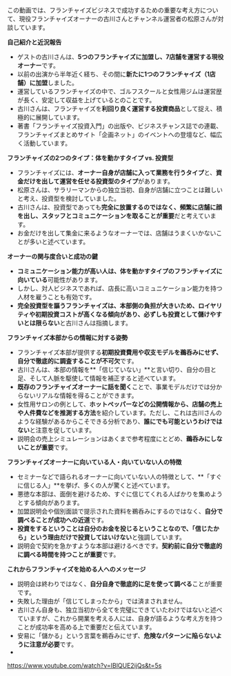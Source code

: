 この動画では、フランチャイズビジネスで成功するための重要な考え方について、現役フランチャイズオーナーの古川さんとチャンネル運営者の松原さんが対談しています。

**自己紹介と近況報告**

- ゲストの古川さんは、**5つのフランチャイズに加盟し、7店舗を運営する現役オーナー**です。
- 以前の出演から半年近く経ち、その間に**新たに1つのフランチャイズ（1店舗）に加盟**しました。
- 運営しているフランチャイズの中で、ゴルフスクールと女性用ジムは運営歴が長く、安定して収益を上げているとのことです。
- 古川さんは、フランチャイズを**利回り良く運営する投資商品**として捉え、積極的に展開しています。
- 著書「フランチャイズ投資入門」の出版や、ビジネスチャンス誌での連載、フランチャイズまとめサイト「企画ネット」のイベントへの登壇など、幅広く活動しています。

**フランチャイズの2つのタイプ：体を動かすタイプ vs. 投資型**

- フランチャイズには、**オーナー自身が店舗に入って業務を行うタイプ**と、**資金だけを出して運営を任せる投資型のタイプ**があります。
- 松原さんは、サラリーマンからの独立当初、自身が店舗に立つことは難しいと考え、投資型を検討していました。
- 古川さんは、投資型であっても**完全に放置するのではなく、頻繁に店舗に顔を出し、スタッフとコミュニケーションを取ることが重要**だと考えています。
- お金だけを出して集金に来るようなオーナーでは、店舗はうまくいかないことが多いと述べています。

**オーナーの関与度合いと成功の鍵**

- **コミュニケーション能力が高い人は、体を動かすタイプのフランチャイズに向いている**可能性があります。
- しかし、対人ビジネスであれば、店長に高いコミュニケーション能力を持つ人材を雇うことも有効です。
- **完全投資型を謳うフランチャイズは、本部側の負担が大きいため、ロイヤリティや初期投資コストが高くなる傾向があり、必ずしも投資として儲けやすいとは限らない**と古川さんは指摘します。

**フランチャイズ本部からの情報に対する姿勢**

- フランチャイズ本部が提供する**初期投資費用や収支モデルを鵜呑みにせず、自分で徹底的に調査することが不可欠**です。
- 古川さんは、本部の情報を**「信じていない」**と言い切り、自分の目と足、そして人脈を駆使して情報を補正すると述べています。
- **既存のフランチャイズオーナーに話を聞く**ことで、事業モデルだけでは分からないリアルな情報を得ることができます。
- 女性用サロンの例として、**ホットペッパーなどの公開情報から、店舗の売上や人件費などを推測する方法**を紹介しています。ただし、これは古川さんのような経験があるからこそできる分析であり、**誰にでも可能というわけではない**と注意を促しています。
- 説明会の売上シミュレーションはあくまで参考程度にとどめ、**鵜呑みにしないことが重要**です。

**フランチャイズオーナーに向いている人・向いていない人の特徴**

- セミナーなどで語られるオーナーに向いていない人の特徴として、**「すぐに信じる人」**を挙げ、多くの人が驚くと述べています。
- 悪徳な本部は、面倒を避けるため、すぐに信じてくれる人ばかりを集めようとする傾向があります。
- 加盟説明会や個別面談で提示された資料を鵜呑みにするのではなく、**自分で調べることが成功への近道**です。
- **投資をするということは自分のお金を投じるということなので、「信じたから」という理由だけで投資してはいけない**と強調しています。
- 説明会で契約を急かすような本部は避けるべきです。**契約前に自分で徹底的に調べる時間を持つことが重要**です。

**これからフランチャイズを始める人へのメッセージ**

- 説明会は終わりではなく、**自分自身で徹底的に足を使って調べる**ことが重要です。
- 失敗した理由が「信じてしまったから」では済まされません。
- 古川さん自身も、独立当初から全てを完璧にできていたわけではないと述べていますが、これから開業を考える人には、自身が語るような考え方を持つことが成功率を高める上で重要だと伝えています。
- 安易に「儲かる」という言葉を鵜呑みにせず、**危険なパターンに陥らないように注意が必要**です。
- 
https://www.youtube.com/watch?v=IBlQUE2ijQs&t=5s